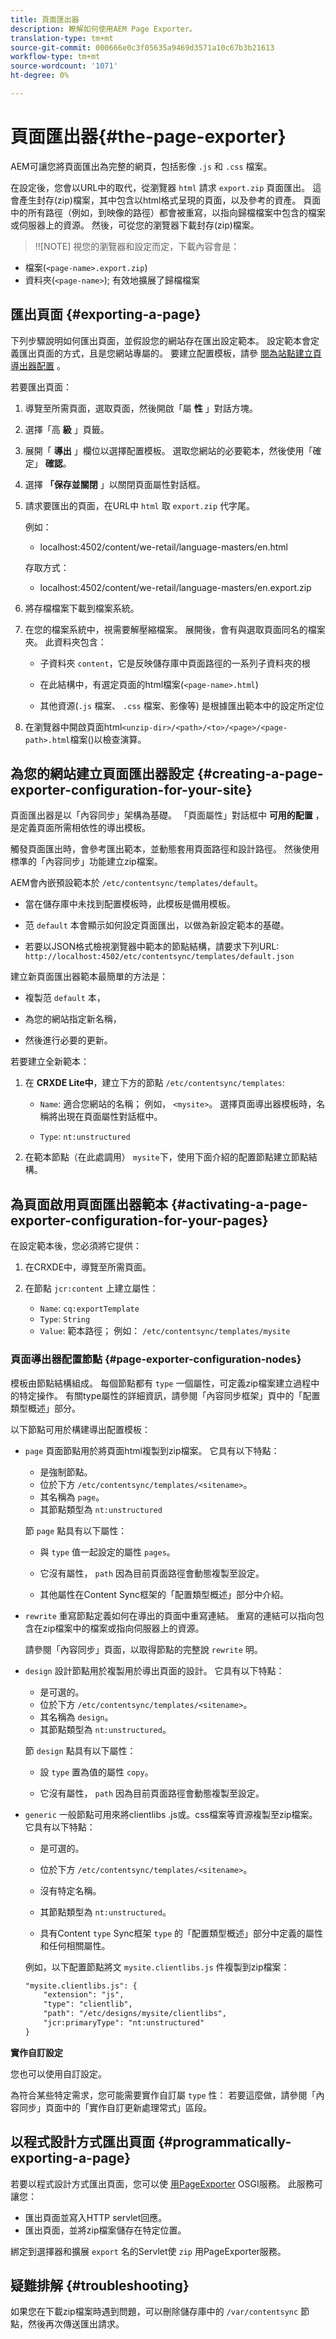 ```yaml
---
title: 頁面匯出器
description: 瞭解如何使用AEM Page Exporter。
translation-type: tm+mt
source-git-commit: 000666e0c3f05635a9469d3571a10c67b3b21613
workflow-type: tm+mt
source-wordcount: '1071'
ht-degree: 0%

---
```



# 頁面匯出器{#the-page-exporter}

AEM可讓您將頁面匯出為完整的網頁，包括影像 `.js` 和 `.css` 檔案。

在設定後，您會以URL中的取代，從瀏覽器 `html` 請求 `export.zip` 頁面匯出。 這會產生封存(zip)檔案，其中包含以html格式呈現的頁面，以及參考的資產。 頁面中的所有路徑（例如，到映像的路徑）都會被重寫，以指向歸檔檔案中包含的檔案或伺服器上的資源。 然後，可從您的瀏覽器下載封存(zip)檔案。

>!![NOTE]
視您的瀏覽器和設定而定，下載內容會是：
* 檔案(`<page-name>.export.zip`)
* 資料夾(`<page-name>`); 有效地擴展了歸檔檔案


## 匯出頁面 {#exporting-a-page}

下列步驟說明如何匯出頁面，並假設您的網站存在匯出設定範本。 設定範本會定義匯出頁面的方式，且是您網站專屬的。 要建立配置模板，請參 [閱為站點建立頁導出器配置](#creating-a-page-exporter-configuration-for-your-site) 。

若要匯出頁面：

1. 導覽至所需頁面，選取頁面，然後開啟「屬 **性** 」對話方塊。

1. 選擇「高 **級** 」頁籤。

1. 展開「 **導出** 」欄位以選擇配置模板。
選取您網站的必要範本，然後使用「確定」 **確認**。

1. 選擇 **「保存並關閉** 」以關閉頁面屬性對話框。

1. 請求要匯出的頁面，在URL中 `html` 取 `export.zip` 代字尾。

   例如：
   * localhost:4502/content/we-retail/language-masters/en.html

   存取方式：
   * localhost:4502/content/we-retail/language-masters/en.export.zip


1. 將存檔檔案下載到檔案系統。

1. 在您的檔案系統中，視需要解壓縮檔案。 展開後，會有與選取頁面同名的檔案夾。 此資料夾包含：

   * 子資料夾 `content`，它是反映儲存庫中頁面路徑的一系列子資料夾的根

   * 在此結構中，有選定頁面的html檔案(`<page-name>.html`)

   * 其他資源(`.js` 檔案、 `.css` 檔案、影像等) 是根據匯出範本中的設定所定位

1. 在瀏覽器中開啟頁面html`<unzip-dir>/<path>/<to>/<page>/<page-path>.html`檔案()以檢查演算。

## 為您的網站建立頁面匯出器設定 {#creating-a-page-exporter-configuration-for-your-site}

頁面匯出器是以「內容同步」架構為基礎。 「頁面屬性」對話框中 **可用的配置** ，是定義頁面所需相依性的導出模板。

觸發頁面匯出時，會參考匯出範本，並動態套用頁面路徑和設計路徑。 然後使用標準的「內容同步」功能建立zip檔案。

AEM會內嵌預設範本於 `/etc/contentsync/templates/default`。

* 當在儲存庫中未找到配置模板時，此模板是備用模板。

* 范 `default` 本會顯示如何設定頁面匯出，以做為新設定範本的基礎。

* 若要以JSON格式檢視瀏覽器中範本的節點結構，請要求下列URL:
   `http://localhost:4502/etc/contentsync/templates/default.json`

建立新頁面匯出器範本最簡單的方法是：

* 複製范 `default` 本，

* 為您的網站指定新名稱，

* 然後進行必要的更新。

若要建立全新範本：

1. 在 **CRXDE Lite中**，建立下方的節點 `/etc/contentsync/templates`:

   * `Name`: 適合您網站的名稱； 例如， `<mysite>`。 選擇頁面導出器模板時，名稱將出現在頁面屬性對話框中。

   * `Type`: `nt:unstructured`

1. 在範本節點（在此處調用） `mysite`下，使用下面介紹的配置節點建立節點結構。

## 為頁面啟用頁面匯出器範本 {#activating-a-page-exporter-configuration-for-your-pages}

在設定範本後，您必須將它提供：

1. 在CRXDE中，導覽至所需頁面。

1. 在節點 `jcr:content` 上建立屬性：
   * `Name`: `cq:exportTemplate`
   * `Type`: `String`
   * `Value`: 範本路徑； 例如： `/etc/contentsync/templates/mysite`

### 頁面導出器配置節點 {#page-exporter-configuration-nodes}

模板由節點結構組成。 每個節點都有 `type` 一個屬性，可定義zip檔案建立過程中的特定操作。 有關type屬性的詳細資訊，請參閱「內容同步框架」頁中的「配置類型概述」部分。

以下節點可用於構建導出配置模板：

* `page`
頁面節點用於將頁面html複製到zip檔案。 它具有以下特點：

   * 是強制節點。
   * 位於下方 `/etc/contentsync/templates/<sitename>`。
   * 其名稱為 `page`。
   * 其節點類型為 `nt:unstructured`

   節 `page` 點具有以下屬性：

   * 與 `type` 值一起設定的屬性 `pages`。

   * 它沒有屬性， `path` 因為目前頁面路徑會動態複製至設定。

   * 其他屬性在Content Sync框架的「配置類型概述」部分中介紹。


* `rewrite`
重寫節點定義如何在導出的頁面中重寫連結。 重寫的連結可以指向包含在zip檔案中的檔案或指向伺服器上的資源。

   請參閱「內容同步」頁面，以取得節點的完整說 `rewrite` 明。

* `design`
設計節點用於複製用於導出頁面的設計。 它具有以下特點：

   * 是可選的。
   * 位於下方 `/etc/contentsync/templates/<sitename>`。
   * 其名稱為 `design`。
   * 其節點類型為 `nt:unstructured`。

   節 `design` 點具有以下屬性：

   * 設 `type` 置為值的屬性 `copy`。

   * 它沒有屬性， `path` 因為目前頁面路徑會動態複製至設定。


* `generic`
一般節點可用來將clientlibs .js或。css檔案等資源複製至zip檔案。 它具有以下特點：

   * 是可選的。

   * 位於下方 `/etc/contentsync/templates/<sitename>`。

   * 沒有特定名稱。

   * 其節點類型為 `nt:unstructured`。

   * 具有Content `type` Sync框架 `type` 的「配置類型概述」部分中定義的屬性和任何相關屬性。

   例如，以下配置節點將文 `mysite.clientlibs.js` 件複製到zip檔案：

   ```xml
   "mysite.clientlibs.js": {
       "extension": "js",
       "type": "clientlib",
       "path": "/etc/designs/mysite/clientlibs",
       "jcr:primaryType": "nt:unstructured"
   }
   ```

**實作自訂設定**

您也可以使用自訂設定。

<!--
As you may have noticed in the node structure, the **Geometrixx** page export configuration template has a `logo` node with a `type` property set to `image`. This is a special configuration type that has been created to copy the image logo to the zip file. 
-->

為符合某些特定需求，您可能需要實作自訂屬 `type` 性： 若要這麼做，請參閱「內容同步」頁面中的「實作自訂更新處理常式」區段。

## 以程式設計方式匯出頁面 {#programmatically-exporting-a-page}

若要以程式設計方式匯出頁面，您可以使 [用PageExporter](https://helpx.adobe.com/experience-manager/6-5/sites/developing/using/reference-materials/javadoc/index.html?com/day/cq/wcm/contentsync/PageExporter.html) OSGI服務。 此服務可讓您：

* 匯出頁面並寫入HTTP servlet回應。
* 匯出頁面，並將zip檔案儲存在特定位置。

綁定到選擇器和擴展 `export` 名的Servlet使 `zip` 用PageExporter服務。

## 疑難排解 {#troubleshooting}

如果您在下載zip檔案時遇到問題，可以刪除儲存庫中的 `/var/contentsync` 節點，然後再次傳送匯出請求。

